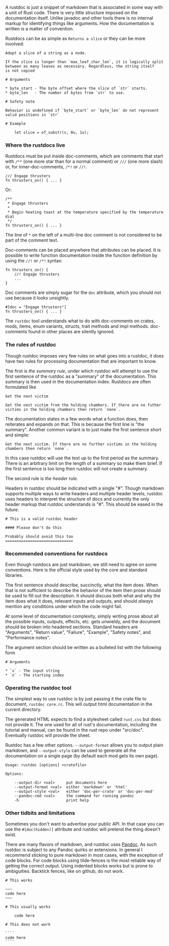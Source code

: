 A rustdoc is just a snippet of markdown that is associated in some way
with a unit of Rust code. There is very little structure imposed on the
documentation itself. Unlike javadoc and other tools there is no internal
markup for identifying things like arguments. How the documentation is
written is a matter of convention.

Rustdocs can be as simple as `Returns a slice` or they can be more involved:

    Adopt a slice of a string as a node.

    If the slice is longer than `max_leaf_char_len`, it is logically split
    between as many leaves as necessary. Regardless, the string itself
    is not copied

    # Arguments

    * byte_start - The byte offset where the slice of `str` starts.
    * byte_len   - The number of bytes from `str` to use.

    # Safety note

    Behavior is undefined if `byte_start` or `byte_len` do not represent
    valid positions in `str`

    # Example

        let slice = of_substr(s, 0u, 1u);

### Where the rustdocs live

Rustdocs must be put inside doc-comments, which are comments that start with
`/**` (one more star than for a normal comment) or `///` (one more slash) or,
for inner-doc-comments, `/*!` or `//!`.

    /// Engage thrusters
    fn thrusters_on() { ... }

Or:

    /**
     * Engage thrusters
     *
     * Begin heating toast at the temperature specified by the temperature dial
     */
    fn thrusters_on() { ... }

The line of `*` on the left of a multi-line doc comment is not considered to be
part of the comment text.

Doc-comments can be placed anywhere that attributes can be placed. It is possible
to write function documentation inside the function definition by using the `//!`
 or `/*!` syntax:

    fn thrusters_on() {
        //! Engage thrusters
        ...
    }

Doc comments are simply sugar for the `doc` attribute, which you should not use because it looks unsightly.

    #[doc = "Engage thrusters"]
    fn thrusters_on() { ... }

The `rustdoc` tool understands what to do with doc-comments on crates, mods,
items, enum variants, structs, trait methods and impl methods. doc-comments found
in other places are silently ignored.

### The rules of rustdoc

Though rustdoc imposes very few rules on what goes into a rustdoc, it does
have two rules for processing documentation that are important to know.

The first is _the summary rule_, under which rustdoc will attempt to use the
first sentence of the rustdoc as a "summary" of the documentation. This
summary is then used in the documentation index. Rustdocs are often formulated
like

    Get the next victim

    Get the next victim from the holding chambers. If there are no futher
    victims in the holding chambers then return `none`.

The documentation states in a few words what a function does, then reiterates
and expands on that. This is because the first line is "the summary". Another
common variant is to just make the first sentence short and simple:

    Get the next victim. If there are no further victims in the holding
    chambers then return `none`.

In this case rustdoc will use the text up to the first period as the summary.
There is an arbitrary limit on the length of a summary so make them brief. If
the first sentence is too long then rustdoc will not create a summary.

The second rule is _the header rule_.

Headers in rustdoc should be indicated with a single "#". Though markdown
supports multiple ways to write headers and multiple header levels, rustdoc
uses headers to interpret the structure of docs and currently the only
header markup that rustdoc understands is "#". This should be eased in
the future.

    # This is a valid rustdoc header

    #### Please don't do this

    Probably should avoid this too
    ==============================

### Recommended conventions for rustdocs

Even though rustdocs are just markdown, we still need to agree on some
conventions. Here is the official style used by the core and standard libraries.

The first sentence should describe, succinctly, what the item does. When
that is not sufficient to describe the behavior of the item then prose should
be used to fill out the description. It should discuss both what and why
the item does what it does, relevant inputs and outputs, and should _always_
mention any conditions under which the code might fail.

At some level of documentation complexity, simply writing prose about all
the possible inputs, outputs, effects, etc. gets unwieldy, and the document
should be broken into headered sections. Standard headers are "Arguments",
"Return value", "Failure", "Example", "Safety notes", and "Performance notes".

The argument section should be written as a bulleted list with the following form

    # Arguments

    * `s` - The input string
    * `n` - The starting index

### Operating the rustdoc tool

The simplest way to use rustdoc is by just passing it the crate file
to document, `rustdoc core.rc`. This will output html documentation
in the current directory.

The generated HTML expects to find a stylesheet called `rust.css` but
does not provide it. The one used for all of rust's documentation,
including the tutorial and manual, can be found in the rust repo under
"src/doc".  Eventually rustdoc will provide the sheet.

Rustdoc has a few other options. `--output-format` allows you to output
plain markdown, and `--output-style` can be used to generate all the
documentation on a single page (by default each mod gets its own page).

    Usage: rustdoc [options] <cratefile>

    Options:

        --output-dir <val>     put documents here
        --output-format <val>  either 'markdown' or 'html'
        --output-style <val>   either 'doc-per-crate' or 'doc-per-mod'
        --pandoc-cmd <val>     the command for running pandoc
        -h                     print help

### Other tidbits and limitations

Sometimes you don't want to advertise your public API. In that case you can
use the `#[doc(hidden)]` attribute and rustdoc will pretend the thing
doesn't exist.

There are many flavors of markdown, and rustdoc uses [Pandoc][1]. As such rustdoc
is subject to any Pandoc quirks or extensions. In general I recommend sticking
to pure markdown in most cases, with the exception of code blocks. For code
blocks using tilde-fences is the most reliable way of getting the correct
output. Using indented blocks works but is prone to ambiguities. Backtick
fences, like on github, do not work.

    # This works

    ~~~
    code here
    ~~~

    # This usually works

        code here

    # This does not work

    ````
    code here
    ````

[1]:http://johnmacfarlane.net/pandoc/

